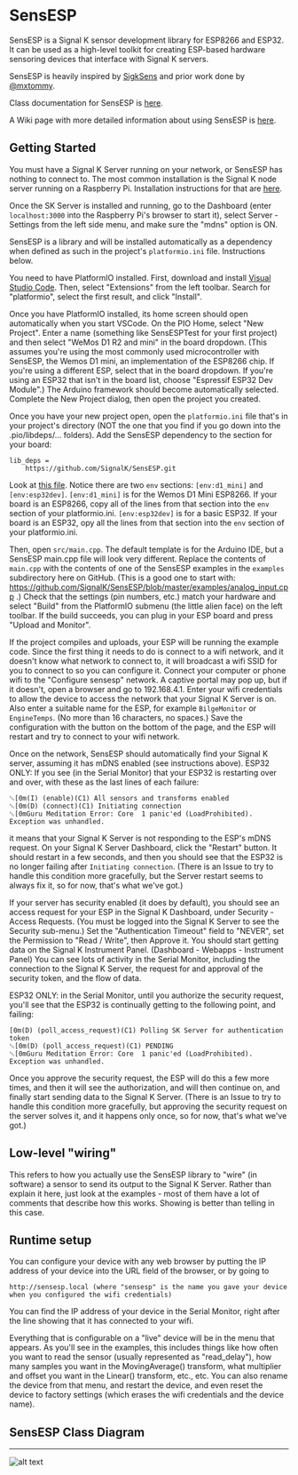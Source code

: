# SensESP

SensESP is a Signal K sensor development library for ESP8266
and ESP32. It can be used as a high-level toolkit for
creating ESP-based hardware sensoring devices that interface with Signal K
servers.

SensESP is heavily inspired by [SigkSens](https://github.com/mxtommy/SigkSens)
and prior work done by [@mxtommy](https://github.com/mxtommy).

Class documentation for SensESP is [here](http://signalk.org/SensESP/annotated.html).

A Wiki page with more detailed information about using SensESP is [here](https://github.com/SignalK/SensESP/wiki).

## Getting Started

You must have a Signal K Server running on your network, or SensESP has nothing to connect to. The most common installation is the Signal K node server running on a Raspberry Pi. Installation instructions for that are [here](https://github.com/SignalK/signalk-server-node/blob/master/raspberry_pi_installation.md).

Once the SK Server is installed and running, go to the Dashboard (enter `localhost:3000` into the Raspberry Pi's browser to start it), select Server - Settings from the left side menu, and make sure the "mdns" option is ON.

SensESP is a library and will be installed automatically as a dependency when defined as such in the project's
`platformio.ini` file. Instructions below.

You need to have PlatformIO installed. First, download and install [Visual Studio Code](https://code.visualstudio.com/).
Then, select "Extensions" from the left toolbar. Search for "platformio", select the first result, and click "Install".

Once you have PlatformIO installed, its home screen should open automatically when you start VSCode. On the PIO Home,
select "New Project". Enter a name (something like SensESPTest for your first project) and then select "WeMos
D1 R2 and mini" in the board dropdown. (This assumes you're using the most commonly used microcontroller with SensESP,
the Wemos D1 mini, an implementation of the ESP8266 chip. If you're using a different ESP, select that in the 
board dropdown. If you're using an ESP32 that isn't in the board list, choose "Espressif ESP32 Dev Module".)
The Arduino framework should become automatically selected. Complete the New Project dialog, then open the project you created.

Once you have your new project open, open the `platformio.ini` file that's in your project's directory (NOT the one that you find if you go down into the .pio/libdeps/... folders). Add the SensESP dependency to the section for your board:
```
lib_deps =
    https://github.com/SignalK/SensESP.git
```

Look at [this file](https://github.com/SignalK/SensESP/blob/master/platformio.ini). Notice there are two `env` sections: `[env:d1_mini]` and `[env:esp32dev]`. `[env:d1_mini]` is for the Wemos D1 Mini ESP8266. If your board is an ESP8266, copy all of the lines from that section into the `env` section of your platformio.ini. `[env:esp32dev]` is for a basic ESP32. If your board is an ESP32, opy all the lines from that section into the `env` section of your platformio.ini.

Then, open `src/main.cpp`. The default template is for the Arduino IDE, but a SensESP main.cpp file will look very different. Replace the contents of `main.cpp` with the contents of one of the SensESP examples in the `examples` subdirectory here on GitHub. (This is a good one to start with: https://github.com/SignalK/SensESP/blob/master/examples/analog_input.cpp .) Check that the settings (pin numbers, etc.) match your hardware and select "Build" from the PlatformIO submenu (the little alien face) on the left toolbar. If the build succeeds, you can plug in your ESP board and press "Upload and Monitor".

If the project compiles and uploads, your ESP will be running the example code. Since the first thing it needs to do is connect to a wifi network, and it doesn't know what network to connect to, it will broadcast a wifi SSID for you to connect to so you can configure it. Connect your computer or phone wifi to the "Configure sensesp" network. A captive portal may pop up, but if it doesn't, open a browser and go to 192.168.4.1. Enter your wifi credentials to allow the device to access the network that your Signal K Server is on. Also enter a suitable name for the ESP, for example `BilgeMonitor` or `EngineTemps`. (No more than 16 characters, no spaces.) Save the configuration with the button on the bottom of the page, and the ESP will restart and try to connect to your wifi network.

Once on the network, SensESP should automatically find your Signal K server, assuming it has mDNS enabled (see instructions above). ESP32 ONLY: If you see (in the Serial Monitor) that your ESP32 is restarting over and over, with these as the last lines of each failure:
```
␛[0m(I) (enable)(C1) All sensors and transforms enabled
␛[0m(D) (connect)(C1) Initiating connection
␛[0mGuru Meditation Error: Core  1 panic'ed (LoadProhibited). Exception was unhandled.
```
it means that your Signal K Server is not responding to the ESP's mDNS request. On your Signal K Server Dashboard, click the "Restart" button. It should restart in a few seconds, and then you should see that the ESP32 is no longer failing after `Initiating connection`. (There is an Issue to try to handle this condition more gracefully, but the Server restart seems to always fix it, so for now, that's what we've got.)

If your server has security enabled (it does by default), you should see an access request for your ESP in the Signal K Dashboard, under Security - Access Requests. (You must be logged into the Signal K Server to see the Security sub-menu.) Set the "Authentication Timeout" field to "NEVER", set the Permission to "Read / Write", then Approve it. You should start getting data on the Signal K Instrument Panel. (Dashboard - Webapps - Instrument Panel) You can see lots of activity in the Serial Monitor, including the connection to the Signal K Server, the request for and approval of the security token, and the flow of data.

ESP32 ONLY: in the Serial Monitor, until you authorize the security request, you'll see that the ESP32 is continually getting to the following point, and failing:
```
[0m(D) (poll_access_request)(C1) Polling SK Server for authentication token
␛[0m(D) (poll_access_request)(C1) PENDING
␛[0mGuru Meditation Error: Core  1 panic'ed (LoadProhibited). Exception was unhandled.
```
Once you approve the security request, the ESP will do this a few more times, and then it will see the authorization, and will then continue on, and finally start sending data to the Signal K Server. (There is an Issue to try to handle this condition more gracefully, but approving the security request on the server solves it, and it happens only once, so for now, that's what we've got.)

## Low-level "wiring"

This refers to how you actually use the SensESP library to "wire" (in software) a sensor to send its output to the Signal K Server. Rather than explain it here, just look at the examples - most of them have a lot of comments that describe how this works. Showing is better than telling in this case.

## Runtime setup

You can configure your device with any web browser by putting the IP address of your device into the URL field of the browser, or by going to

    http://sensesp.local (where "sensesp" is the name you gave your device when you configured the wifi credentials)

You can find the IP address of your device in the Serial Monitor, right after the line showing that it has connected to your wifi.     


Everything that is configurable on a "live" device will be in the menu that appears. As you'll see in the examples, this includes things like how often you want to read the sensor (usually represented as "read_delay"), how many samples you want in the MovingAverage() transform, what multiplier and offset you want in the Linear() transform, etc., etc. You can also rename the device from that menu, and restart the device, and even reset the device to factory settings (which erases the wifi credentials and the device name).

## SensESP Class Diagram
----------------------------
![alt text](sens_esp_uml.png "UML for SensESP")
